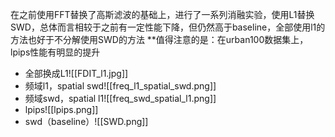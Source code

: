 在之前使用FFT替换了高斯滤波的基础上，进行了一系列消融实验，使用L1替换SWD，总体而言相较于之前有一定性能下降，但仍然高于baseline，全部使用l1的方法也好于不分解使用SWD的方法
**值得注意的是：在urban100数据集上，lpips性能有明显的提升
- 全部换成L1![[FDIT_l1.jpg]]
- 频域l1，spatial swd![[freq_l1_spatial_swd.png]]
- 频域swd，spatial l1![[freq_swd_spatial_l1.png]]
- lpips![[lpips.png]]
- swd（baseline）![[SWD.png]]